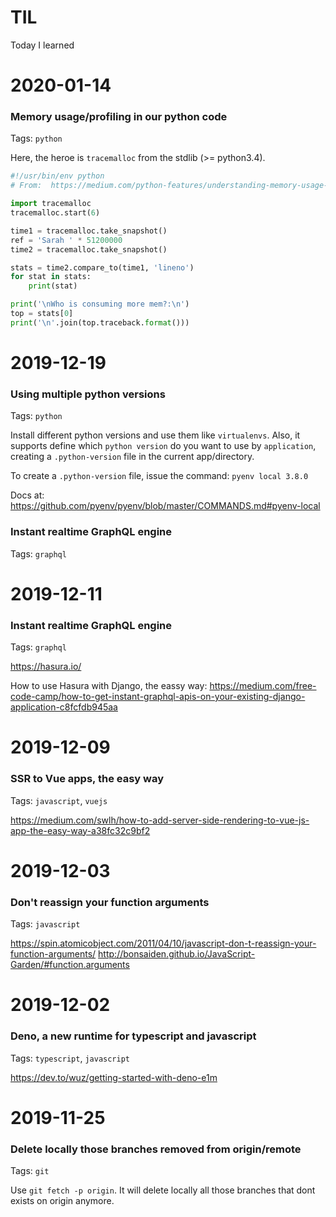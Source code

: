 # TIL
Today I learned

# 2020-01-14

### Memory usage/profiling in our python code

Tags: `python`

Here, the heroe is `tracemalloc` from the stdlib (>= python3.4).

```python
#!/usr/bin/env python
# From:  https://medium.com/python-features/understanding-memory-usage-and-leaks-in-our-python-code-beginners-c9dc211887af

import tracemalloc
tracemalloc.start(6)

time1 = tracemalloc.take_snapshot()
ref = 'Sarah ' * 51200000
time2 = tracemalloc.take_snapshot()

stats = time2.compare_to(time1, 'lineno')
for stat in stats:
    print(stat)

print('\nWho is consuming more mem?:\n')
top = stats[0]
print('\n'.join(top.traceback.format()))

```


# 2019-12-19

### Using multiple python versions

Tags: `python`

Install different python versions and use them like `virtualenvs`. Also, it supports define which `python version` do you want to use by `application`, creating a `.python-version` file in the current app/directory.

To create a `.python-version` file, issue the command: `pyenv local 3.8.0`

Docs at: https://github.com/pyenv/pyenv/blob/master/COMMANDS.md#pyenv-local

### Instant realtime GraphQL engine 

Tags: `graphql`


# 2019-12-11

### Instant realtime GraphQL engine 

Tags: `graphql`

https://hasura.io/

How to use Hasura with Django, the eassy way: https://medium.com/free-code-camp/how-to-get-instant-graphql-apis-on-your-existing-django-application-c8fcfdb945aa

# 2019-12-09

### SSR to Vue apps, the easy way 

Tags: `javascript`, `vuejs` 

https://medium.com/swlh/how-to-add-server-side-rendering-to-vue-js-app-the-easy-way-a38fc32c9bf2

# 2019-12-03

### Don't reassign your function arguments

Tags: `javascript`

https://spin.atomicobject.com/2011/04/10/javascript-don-t-reassign-your-function-arguments/
http://bonsaiden.github.io/JavaScript-Garden/#function.arguments

# 2019-12-02

### Deno, a new runtime for typescript and javascript

Tags: `typescript`, `javascript`

https://dev.to/wuz/getting-started-with-deno-e1m


# 2019-11-25

### Delete locally those branches removed from origin/remote

Tags: `git`

Use `git fetch -p origin`. It will delete locally all those branches that dont exists on origin anymore.
 

